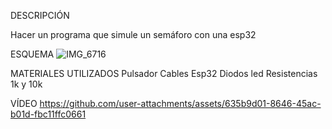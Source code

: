 DESCRIPCIÓN 

Hacer un programa que simule un semáforo con una esp32 

ESQUEMA
![IMG_6716](https://github.com/user-attachments/assets/85eba929-3742-4933-9dda-c160e6bb7889)

MATERIALES UTILIZADOS
Pulsador 
Cables 
Esp32 
Diodos led 
Resistencias 1k y 10k 

VÍDEO 
https://github.com/user-attachments/assets/635b9d01-8646-45ac-b01d-fbc11ffc0661
